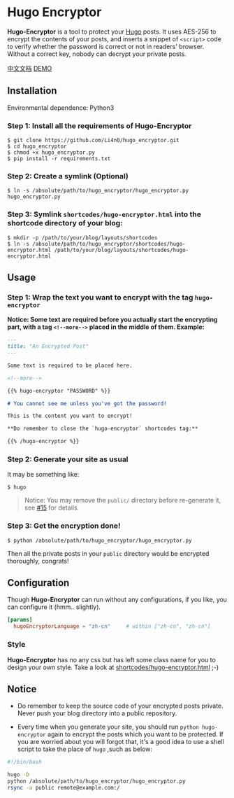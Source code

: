 # Hugo Encryptor

**Hugo-Encryptor** is a tool to protect your [Hugo](https://gohugo.io) posts. It uses AES-256 to encrypt the contents of your posts, and inserts a snippet of `<script>` code to verify whether the password is correct or not in readers' browser. Without a correct key, nobody can decrypt your private posts.

[中文文档](./README-zh_CN.md) [DEMO](https://blog.0e1.top/post/2019/03/this-is-hugo-encryptor/)


## Installation

Environmental dependence: Python3

### Step 1: Install all the requirements of Hugo-Encryptor

    $ git clone https://github.com/Li4n0/hugo_encryptor.git
    $ cd hugo_encryptor
    $ chmod +x hugo_encryptor.py
    $ pip install -r requirements.txt

### Step 2: Create a symlink (Optional)

    $ ln -s /absolute/path/to/hugo_encryptor/hugo_encryptor.py hugo_encryptor.py

### Step 3: Symlink `shortcodes/hugo-encryptor.html` into the shortcode directory of your blog:

    $ mkdir -p /path/to/your/blog/layouts/shortcodes
    $ ln -s /absolute/path/to/hugo_encryptor/shortcodes/hugo-encryptor.html /path/to/your/blog/layouts/shortcodes/hugo-encryptor.html


## Usage

### Step 1: Wrap the text you want to encrypt with the tag `hugo-encryptor`

**Notice: Some text are required before you actually start the encrypting part, with a tag `<!--more-->` placed in the middle of them. Example:**

```markdown
---
title: "An Encrypted Post"
---

Some text is required to be placed here.

<!--more-->

{{% hugo-encryptor "PASSWORD" %}}

# You cannot see me unless you've got the password!

This is the content you want to encrypt!

**Do remember to close the `hugo-encryptor` shortcodes tag:**

{{% /hugo-encryptor %}}
```


### Step 2: Generate your site as usual

It may be something like:

    $ hugo

> Notice: You may remove the `public/` directory before re-generate it, see [#15](https://github.com/Li4n0/hugo_encryptor/issues/15#issuecomment-826044272) for details.

### Step 3: Get the encryption done!

    $ python /absolute/path/to/hugo_encryptor/hugo_encryptor.py

Then all the private posts in your `public` directory would be encrypted thoroughly, congrats!


## Configuration

Though **Hugo-Encryptor** can run without any configurations, if you like, you can configure it (hmm.. slightly).

```toml
[params]
  hugoEncryptorLanguage = "zh-cn"     # within ["zh-cn", "zh-cn"]
```

### Style

**Hugo-Encryptor** has no any css but has left some class name for you to design your own style. Take a look at [shortcodes/hugo-encryptor.html](shortcodes/hugo-encryptor.html) ;-)


## Notice

* Do remember to keep the source code of your encrypted posts private. Never push your blog directory into a public repository.

* Every time when you generate your site, you should run `python hugo-encryptor` again to encrypt the posts which you want to be protected. If you are worried about you will forgot that, it's a good idea to use a shell script to take the place of  `hugo` ,such as below:

```bash
#!/bin/bash

hugo -D
python /absolute/path/to/hugo_encryptor/hugo_encryptor.py
rsync -a public remote@example.com:/
```
